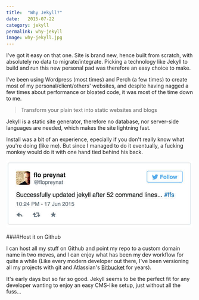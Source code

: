 ```yaml
---
title:  "Why Jekyll?"
date:   2015-07-22
category: jekyll
permalink: why-jekyll
image: why-jekyll.jpg
---
```

I've got it easy on that one. Site is brand new, hence built from scratch, with absolutely no data to migrate/integrate. Picking a technology like Jekyll to build and run this new personal pad was therefore an easy choice to make.

I've been using Wordpress (most times) and Perch (a few times) to create most of my personal/client/others' websites, and despite having nagged a few times about performance or bloated code, it was most of the time down to me.

> Transform your plain text into static websites and blogs

Jekyll is a static site generator, therefore no database, nor server-side languages are needed, which makes the site lightning fast.

Install was a bit of an experience, epecially if you don't really know what you're doing (like me). But since I managed to do it eventually, a fucking monkey would do it with one hand tied behind his back.

![jekyll install](/img/jekyll-install.jpg "Jekyll Install")

####Host it on Github

I can host all my stuff on Github and point my repo to a custom domain name in two moves, and I can enjoy what has been my dev workflow for quite a while (Like every modern developer out there, I've been versioning all my projects with git and Atlassian's [Bitbucket](https://bitbucket.org/) for years).

It's early days but so far so good. Jekyll seems to be the perfect fit for any developer wanting to enjoy an easy CMS-like setup, just without all the fuss...
